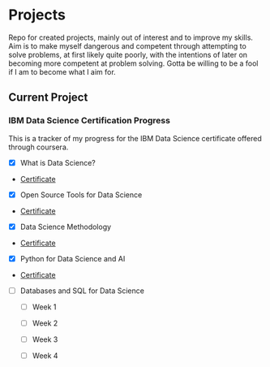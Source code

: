 # Projects
Repo for created projects, mainly out of interest and to improve my skills. Aim is to make myself dangerous and competent through attempting to solve problems, at first likely quite poorly, with the intentions of later on becoming more competent at problem solving. Gotta be willing to be a fool if I am to become what I aim for.  

## Current Project
### IBM Data Science Certification Progress
This is a tracker of my progress for the IBM Data Science certificate offered through coursera. 

- [x] What is Data Science?
- [Certificate](https://www.coursera.org/account/accomplishments/certificate/RVXGALDYMDHN)
- [x] Open Source Tools for Data Science
- [Certificate](https://www.coursera.org/account/accomplishments/certificate/4HLVBATT6FKE)
- [x] Data Science Methodology
- [Certificate](https://www.coursera.org/account/accomplishments/certificate/QEKBFMK9C38P)
- [x] Python for Data Science and AI
- [Certificate](https://www.coursera.org/account/accomplishments/certificate/3REDEW2RNAAK)
- [ ] Databases and SQL for Data Science
  - [ ] Week 1
  - [ ] Week 2
  - [ ] Week 3
  - [ ] Week 4
  
